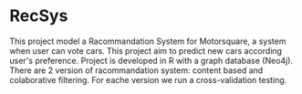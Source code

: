 # RecSys
This project model a Racommandation System for Motorsquare, a system when user can vote cars. This project aim to predict new cars according user's preference.
Project is developed in R with a graph database (Neo4j). There are 2 version of racommandation system: content based and colaborative filtering. For eache version we run a cross-validation testing. 
